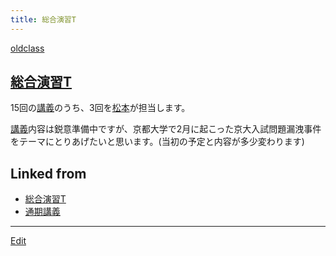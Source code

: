 ```yaml
---
title: 総合演習T
---
```

[oldclass](/oldclass)


## [総合演習T](/総合演習T)

15回の[講義](/講義)のうち、3回を[松本](/松本)が担当します。

[講義](/講義)内容は鋭意準備中ですが、京都大学で2月に起こった京大入試問題漏洩事件をテーマにとりあげたいと思います。(当初の予定と内容が多少変わります)

## Linked from

* [総合演習T](/総合演習T)
* [通期講義](/通期講義)


----
[Edit](https://github.com/vitroid/vitroid.github.io/edit/master/MD/総合演習T.md)
